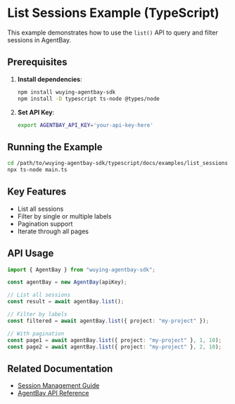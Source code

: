 # List Sessions Example (TypeScript)

This example demonstrates how to use the `list()` API to query and filter sessions in AgentBay.

## Prerequisites

1. **Install dependencies**:
   ```bash
   npm install wuying-agentbay-sdk
   npm install -D typescript ts-node @types/node
   ```

2. **Set API Key**:
   ```bash
   export AGENTBAY_API_KEY='your-api-key-here'
   ```

## Running the Example

```bash
cd /path/to/wuying-agentbay-sdk/typescript/docs/examples/list_sessions
npx ts-node main.ts
```

## Key Features

- List all sessions
- Filter by single or multiple labels
- Pagination support
- Iterate through all pages

## API Usage

```typescript
import { AgentBay } from "wuying-agentbay-sdk";

const agentBay = new AgentBay(apiKey);

// List all sessions
const result = await agentBay.list();

// Filter by labels
const filtered = await agentBay.list({ project: "my-project" });

// With pagination
const page1 = await agentBay.list({ project: "my-project" }, 1, 10);
const page2 = await agentBay.list({ project: "my-project" }, 2, 10);
```

## Related Documentation

- [Session Management Guide](../../../../docs/guides/common-features/basics/session-management.md)
- [AgentBay API Reference](../../api/agentbay.md)

